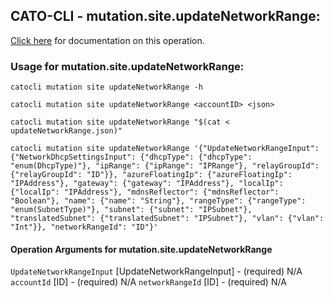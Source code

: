 
## CATO-CLI - mutation.site.updateNetworkRange:
[Click here](https://api.catonetworks.com/documentation/#mutation-updateNetworkRange) for documentation on this operation.

### Usage for mutation.site.updateNetworkRange:

`catocli mutation site updateNetworkRange -h`

`catocli mutation site updateNetworkRange <accountID> <json>`

`catocli mutation site updateNetworkRange "$(cat < updateNetworkRange.json)"`

`catocli mutation site updateNetworkRange '{"UpdateNetworkRangeInput": {"NetworkDhcpSettingsInput": {"dhcpType": {"dhcpType": "enum(DhcpType)"}, "ipRange": {"ipRange": "IPRange"}, "relayGroupId": {"relayGroupId": "ID"}}, "azureFloatingIp": {"azureFloatingIp": "IPAddress"}, "gateway": {"gateway": "IPAddress"}, "localIp": {"localIp": "IPAddress"}, "mdnsReflector": {"mdnsReflector": "Boolean"}, "name": {"name": "String"}, "rangeType": {"rangeType": "enum(SubnetType)"}, "subnet": {"subnet": "IPSubnet"}, "translatedSubnet": {"translatedSubnet": "IPSubnet"}, "vlan": {"vlan": "Int"}}, "networkRangeId": "ID"}'`

#### Operation Arguments for mutation.site.updateNetworkRange ####
`UpdateNetworkRangeInput` [UpdateNetworkRangeInput] - (required) N/A 
`accountId` [ID] - (required) N/A 
`networkRangeId` [ID] - (required) N/A 
